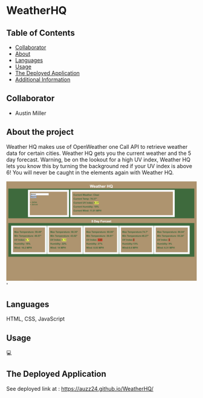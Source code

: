 # WeatherHQ

## Table of Contents  
  - [Collaborator](#credits)
  - [About](#about)
  - [Languages](#languages)
  - [Usage](#usage)
  - [The Deployed Application](#credits)
  - [Additional Information](#additional-info)

 ## Collaborator
   * Austin Miller

  ## About the project 
 Weather HQ makes use of OpenWeather one Call API to retrieve weather data for certain cities. Weather HQ gets you the current weather and the 5 day forecast. Warning, be on the lookout for a high UV index, Weather HQ lets you know this by turning the background red if your UV index is above 6! You will never be caught in the elements again with Weather HQ. 

![alt text](/weatheHQ.png)'

    
  ## Languages
HTML, CSS, JavaScript
 
  ## Usage
  💻

  ## The Deployed Application
  See deployed link at :  https://auzz24.github.io/WeatherHQ/
  
